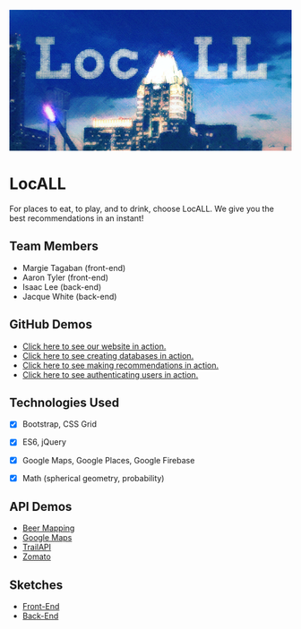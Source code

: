 ![LocALL](assets/images/locall_splash.png?raw=true)
# LocALL
For places to eat, to play, and to drink, choose LocALL. We give you the best recommendations in an instant!

## Team Members
- Margie Tagaban (front-end)
- Aaron Tyler (front-end)
- Isaac Lee (back-end)
- Jacque White (back-end)

## GitHub Demos
- [Click here to see our website in action.](https://ijlee2.github.io/LocAll/)
- [Click here to see creating databases in action.](https://ijlee2.github.io/LocAll/admin/create_databases_nofirebase.html)
- [Click here to see making recommendations in action.](https://ijlee2.github.io/LocAll/admin/display_recommendations.html)
- [Click here to see authenticating users in action.](https://ijlee2.github.io/LocAll/admin/authenticate_users.html)

## Technologies Used
- [x] Bootstrap, CSS Grid

- [x] ES6, jQuery

- [x] Google Maps, Google Places, Google Firebase

- [x] Math (spherical geometry, probability)

## API Demos
- [Beer Mapping](https://ijlee2.github.io/LocAll/api_demos/beer_mapping.html)
- [Google Maps](https://ijlee2.github.io/LocAll/api_demos/google_maps.html)
- [TrailAPI](https://ijlee2.github.io/LocAll/api_demos/trail_api.html)
- [Zomato](https://ijlee2.github.io/LocAll/api_demos/zomato.html)

## Sketches
- [Front-End](https://raw.githubusercontent.com/ijlee2/LocAll/master/sketches/front_end.jpg)
- [Back-End](https://raw.githubusercontent.com/ijlee2/LocAll/master/sketches/back_end.jpg)
